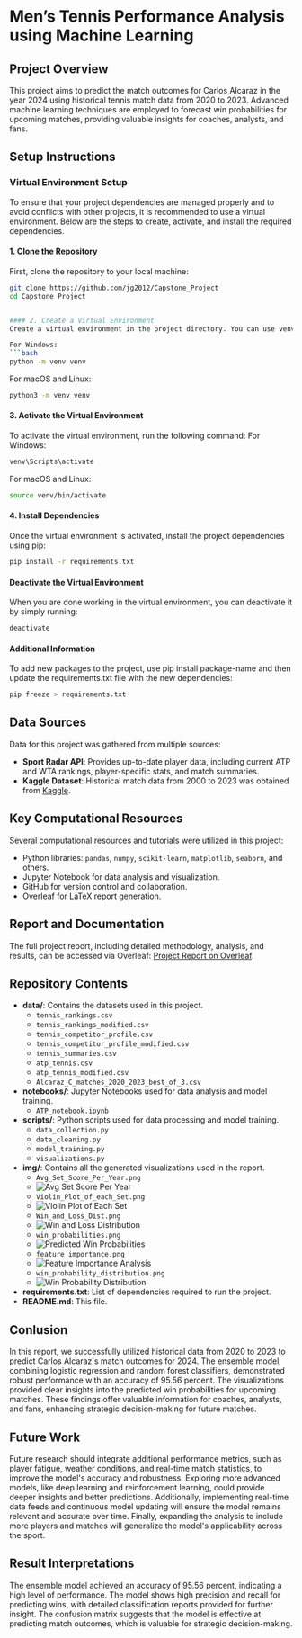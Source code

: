 # Men’s Tennis Performance Analysis using Machine Learning

## Project Overview

This project aims to predict the match outcomes for Carlos Alcaraz in the year 2024 using historical tennis match data from 2020 to 2023. Advanced machine learning techniques are employed to forecast win probabilities for upcoming matches, providing valuable insights for coaches, analysts, and fans.

## Setup Instructions

### Virtual Environment Setup

To ensure that your project dependencies are managed properly and to avoid conflicts with other projects, it is recommended to use a virtual environment. Below are the steps to create, activate, and install the required dependencies.

#### 1. Clone the Repository

First, clone the repository to your local machine:

```bash
git clone https://github.com/jg2012/Capstone_Project
cd Capstone_Project


#### 2. Create a Virtual Environment
Create a virtual environment in the project directory. You can use venv for this purpose.

For Windows:
```bash
python -m venv venv
```

For macOS and Linux:
```bash
python3 -m venv venv
```

#### 3. Activate the Virtual Environment
To activate the virtual environment, run the following command:
For Windows:
```bash
venv\Scripts\activate
```

For macOS and Linux:
```bash
source venv/bin/activate
```

#### 4. Install Dependencies
Once the virtual environment is activated, install the project dependencies using pip:
```bash
pip install -r requirements.txt
```

#### Deactivate the Virtual Environment
When you are done working in the virtual environment, you can deactivate it by simply running:
```bash
deactivate
```

#### Additional Information 
To add new packages to the project, use pip install package-name and then update the requirements.txt file with the new dependencies:
```bash
pip freeze > requirements.txt
```

## Data Sources

Data for this project was gathered from multiple sources:
- **Sport Radar API**: Provides up-to-date player data, including current ATP and WTA rankings, player-specific stats, and match summaries.
- **Kaggle Dataset**: Historical match data from 2000 to 2023 was obtained from [Kaggle](https://www.kaggle.com/datasets/dissfya/atp-tennis-2000-2023daily-pull).

## Key Computational Resources

Several computational resources and tutorials were utilized in this project:
- Python libraries: `pandas`, `numpy`, `scikit-learn`, `matplotlib`, `seaborn`, and others.
- Jupyter Notebook for data analysis and visualization.
- GitHub for version control and collaboration.
- Overleaf for LaTeX report generation.

## Report and Documentation

The full project report, including detailed methodology, analysis, and results, can be accessed via Overleaf: [Project Report on Overleaf](https://www.overleaf.com/read/tgdwprqtzsfg#f298a3).

## Repository Contents

- **data/**: Contains the datasets used in this project.
  - `tennis_rankings.csv`
  - `tennis_rankings_modified.csv`
  - `tennis_competitor_profile.csv`
  - `tennis_competitor_profile_modified.csv`
  - `tennis_summaries.csv`
  - `atp_tennis.csv`
  - `atp_tennis_modified.csv`
  - `Alcaraz_C_matches_2020_2023_best_of_3.csv`
- **notebooks/**: Jupyter Notebooks used for data analysis and model training.
  - `ATP_notebook.ipynb`
- **scripts/**: Python scripts used for data processing and model training.
  - `data_collection.py`
  - `data_cleaning.py`
  - `model_training.py`
  - `visualizations.py`
- **img/**: Contains all the generated visualizations used in the report.
  - `Avg_Set_Score_Per_Year.png`
  - ![Avg Set Score Per Year](./img/Avg_Set_Score_Per_Year.png)
  - `Violin_Plot_of_each_Set.png`
  - ![Violin Plot of Each Set](./img/Violin_Plot_of_each_Set.png)
  - `Win_and_Loss_Dist.png`
  - ![Win and Loss Distribution](./img/Win_and_Loss_Dist.png)
  - `win_probabilities.png`
  - ![Predicted Win Probabilities](./img/win_probabilities.png)
  - `feature_importance.png`
  - ![Feature Importance Analysis](./img/feature_importance.png)
  - `win_probability_distribution.png`
  - ![Win Probability Distribution](./img/win_probability_distribution.png)
- **requirements.txt**: List of dependencies required to run the project.
- **README.md**: This file.

## Conlusion 

In this report, we successfully utilized historical data from 2020 to 2023 to predict Carlos Alcaraz's match outcomes for 2024. The ensemble model, combining logistic regression and random forest classifiers, demonstrated robust performance with an accuracy of 95.56 percent. The visualizations provided clear insights into the predicted win probabilities for upcoming matches. These findings offer valuable information for coaches, analysts, and fans, enhancing strategic decision-making for future matches.

## Future Work 

Future research should integrate additional performance metrics, such as player fatigue, weather conditions, and real-time match statistics, to improve the model's accuracy and robustness. Exploring more advanced models, like deep learning and reinforcement learning, could provide deeper insights and better predictions. Additionally, implementing real-time data feeds and continuous model updating will ensure the model remains relevant and accurate over time. Finally, expanding the analysis to include more players and matches will generalize the model's applicability across the sport.

## Result Interpretations 

The ensemble model achieved an accuracy of 95.56 percent, indicating a high level of performance. The model shows high precision and recall for predicting wins, with detailed classification reports provided for further insight. The confusion matrix suggests that the model is effective at predicting match outcomes, which is valuable for strategic decision-making.


